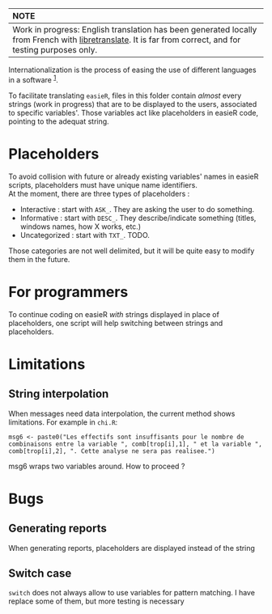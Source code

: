 | NOTE        |
|:---------------------------|
| Work in progress: English translation has been generated locally from French with [libretranslate](https://github.com/LibreTranslate/LibreTranslate). It is far from correct, and for testing purposes only. |


Internationalization is the process of easing the use of different languages in a software <sup>[1](https://journal.r-project.org/articles/RN-2005-001/RN-2005-001.pdf)</sup>.

To facilitate translating `easieR`, files in this folder contain *almost* every strings (work in progress) that are to be displayed to the users, associated to specific variables'.
Those variables act like placeholders in easieR code, pointing to the adequat string.

# Placeholders

To avoid collision with future or already existing variables' names in easieR scripts, placeholders must have unique name identifiers.  
At the moment, there are three types of placeholders :

- Interactive : start with `ASK_`. They are asking the user to do something.
- Informative : start with `DESC_`. They describe/indicate something (titles, windows names, how X works, etc.)
- Uncategorized : start with `TXT_`. TODO.

Those categories are not well delimited, but it will be quite easy to modify them in the future.

# For programmers

To continue coding on easieR *with* strings displayed in place of placeholders, one script will help switching between strings and placeholders.

# Limitations

## String interpolation 

When messages need data interpolation, the current method shows limitations.
For example in `chi.R`:

```
msg6 <- paste0("Les effectifs sont insuffisants pour le nombre de combinaisons entre la variable ", comb[trop[i],1], " et la variable ", comb[trop[i],2], ". Cette analyse ne sera pas realisee.")
```

msg6 wraps two variables around. How to proceed ?

# Bugs

## Generating reports

When generating reports, placeholders are displayed instead of the string

## Switch case

`switch` does not always allow to use variables for pattern matching.
I have replace some of them, but more testing is necessary

